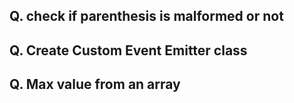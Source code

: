 ## Q. check if parenthesis is malformed or not
## Q. Create Custom Event Emitter class
## Q. Max value from an array
